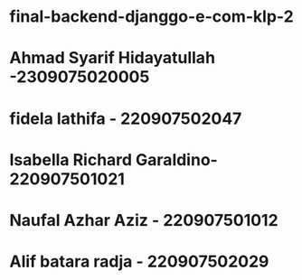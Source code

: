 ﻿# final-backend-djanggo-e-com-klp-2
# Ahmad Syarif Hidayatullah -2309075020005
# fidela lathifa - 220907502047
# Isabella Richard Garaldino-220907501021
# Naufal Azhar Aziz - 220907501012
# Alif batara radja - 220907502029
